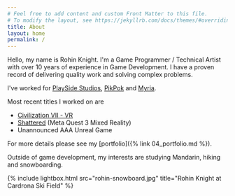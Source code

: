 ```yaml
---
# Feel free to add content and custom Front Matter to this file.
# To modify the layout, see https://jekyllrb.com/docs/themes/#overriding-theme-defaults
title: About
layout: home
permalink: /
---
```


Hello, my name is Rohin Knight. I'm a Game Programmer / Technical Artist with over 10 years of experience in Game Development. I have a proven record of delivering quality work and solving complex problems.

I've worked for [PlaySide Studios](https://www.playsidestudios.com/), [PikPok](https://pikpok.com/) and [Myria](https://myria.com/).

Most recent titles I worked on are 
* [Civilization VII - VR](https://www.meta.com/en-gb/experiences/sid-meiers-civilization-vii-vr/5781689118524197/)
* [Shattered](https://www.meta.com/en-gb/experiences/shattered/5816339365118691/) (Meta Quest 3 Mixed Reality)
* Unannounced AAA Unreal Game

For more details please see my [portfolio]({% link 04_portfolio.md %}).

Outside of game development, my interests are studying Mandarin, hiking and snowboarding.
<br />

{% include lightbox.html src="rohin-snowboard.jpg" title="Rohin Knight at Cardrona Ski Field" %}